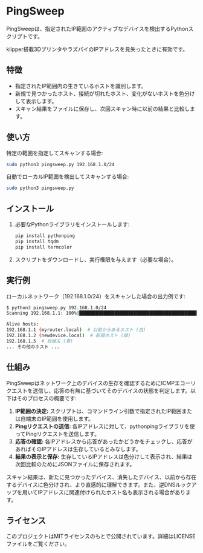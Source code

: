 # PingSweep

PingSweepは、指定されたIP範囲のアクティブなデバイスを検出するPythonスクリプトです。


klipper搭載3DプリンタやラズパイのIPアドレスを見失ったときに有効です。

## 特徴

- 指定されたIP範囲内の生きているホストを識別します。
- 新規で見つかったホスト、接続が切れたホスト、変化がないホストを色分けして表示します。
- スキャン結果をファイルに保存し、次回スキャン時に以前の結果と比較します。

## 使い方

特定の範囲を指定してスキャンする場合:
```bash
sudo python3 pingsweep.py 192.168.1.0/24
```

自動でローカルIP範囲を検出してスキャンする場合:
```bash
sudo python3 pingsweep.py
```

## インストール

1. 必要なPythonライブラリをインストールします:
    ```bash
    pip install pythonping
    pip install tqdm
    pip install termcolor
    ```

2. スクリプトをダウンロードし、実行権限を与えます（必要な場合）。

## 実行例

ローカルネットワーク（192.168.1.0/24）をスキャンした場合の出力例です:

```bash
$ python3 pingsweep.py 192.168.1.0/24
Scanning 192.168.1.1: 100%|███████████████████████████████████████████████████████████| 254/254 [00:25<00:00, 10.12host/s]

Alive hosts:
192.168.1.1 (myrouter.local)  # 以前からあるホスト (白)
192.168.1.2 (newdevice.local)  # 新規ホスト (緑)
192.168.1.5  # 自端末 (青)
... その他のホスト ...
```

## 仕組み

PingSweepはネットワーク上のデバイスの生存を確認するためにICMPエコーリクエストを送信し、応答の有無に基づいてそのデバイスの状態を判定します。以下はそのプロセスの概要です:

1. **IP範囲の決定:** スクリプトは、コマンドライン引数で指定されたIP範囲または自端末のIP範囲を使用します。
2. **Pingリクエストの送信:** 各IPアドレスに対して、pythonpingライブラリを使ってPingリクエストを送信します。
3. **応答の確認:** 各IPアドレスから応答があったかどうかをチェックし、応答があればそのIPアドレスは生存しているとみなします。
4. **結果の表示と保存:** 生存しているIPアドレスは色分けして表示され、結果は次回比較のためにJSONファイルに保存されます。

スキャン結果は、新たに見つかったデバイス、消失したデバイス、以前から存在するデバイスに色分けされ、より直感的に理解できます。また、逆DNSルックアップを用いてIPアドレスに関連付けられたホスト名も表示される場合があります。

## ライセンス

このプロジェクトはMITライセンスのもとで公開されています。詳細はLICENSEファイルをご覧ください。

